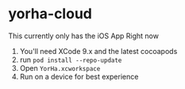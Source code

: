 # yorha-cloud 


This currently only has the iOS App Right now

1. You'll need XCode 9.x and the latest cocoapods
2. run `pod install --repo-update`
3. Open `YorHa.xcworkspace`
4. Run on a device for best experience 


